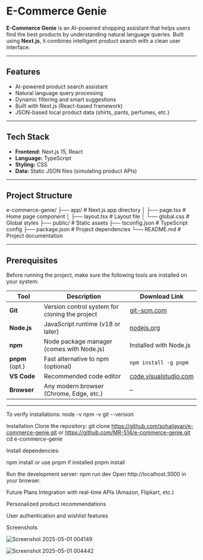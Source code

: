 # E-Commerce Genie

**E-Commerce Genie** is an AI-powered shopping assistant that helps users find the best products by understanding natural language queries. Built using **Next.js**, it combines intelligent product search with a clean user interface.

------------------------------------------------------------------------------------------------------------------------------------------------------------------------------

## Features

- AI-powered product search assistant  
- Natural language query processing  
- Dynamic filtering and smart suggestions  
- Built with Next.js (React-based framework)  
- JSON-based local product data (shirts, pants, perfumes, etc.)

------------------------------------------------------------------------------------------------------------------------------------------------------------------------------

## Tech Stack

- **Frontend:** Next.js 15, React  
- **Language:** TypeScript  
- **Styling:** CSS  
- **Data:** Static JSON files (simulating product APIs)

------------------------------------------------------------------------------------------------------------------------------------------------------------------------------

## Project Structure

e-commerce-genie/
├── app/                  # Next.js app directory
│   ├── page.tsx          # Home page component
│   ├── layout.tsx        # Layout file
│   └── global.css        # Global styles
├── public/               # Static assets
├── tsconfig.json         # TypeScript config
├── package.json          # Project dependencies
└── README.md             # Project documentation

------------------------------------------------------------------------------------------------------------------------------------------------------------------------------

## Prerequisites

Before running the project, make sure the following tools are installed on your system:

| Tool            | Description                                      | Download Link                                |
|-----------------|--------------------------------------------------|----------------------------------------------|
| **Git**         | Version control system for cloning the project   | [git-scm.com](https://git-scm.com/downloads) |
| **Node.js**     | JavaScript runtime (v18 or later)                | [nodejs.org](https://nodejs.org/)            |
| **npm**         | Node package manager (comes with Node.js)        | Installed with Node.js                       |
| **pnpm** (opt.) | Fast alternative to npm (optional)               | `npm install -g pnpm`                        |
| **VS Code**     | Recommended code editor                          | [code.visualstudio.com](https://code.visualstudio.com/) |
| **Browser**     | Any modern browser (Chrome, Edge, etc.)          | –                                            |

------------------------------------------------------------------------------------------------------------------------------------------------------------------------------

To verify installations:
node -v
npm -v
git --version


Installation
Clone the repository:
git clone https://github.com/sohailayan/e-commerce-genie.git or https://github.com/MR-514/e-commerce-genie.git
cd e-commerce-genie


Install dependencies:

npm install
 or use pnpm if installed
 pnpm install


Run the development server:
npm run dev
Open http://localhost:3000 in your browser.

Future Plans
Integration with real-time APIs (Amazon, Flipkart, etc.)

Personalized product recommendations

User authentication and wishlist features

Screenshots

![Screenshot 2025-05-01 004149](https://github.com/user-attachments/assets/ec6c3e08-5a3a-4c7c-8891-d42934319049)

![Screenshot 2025-05-01 004442](https://github.com/user-attachments/assets/21e3d9d3-34ad-468c-9ecf-0445c831fc1f)


